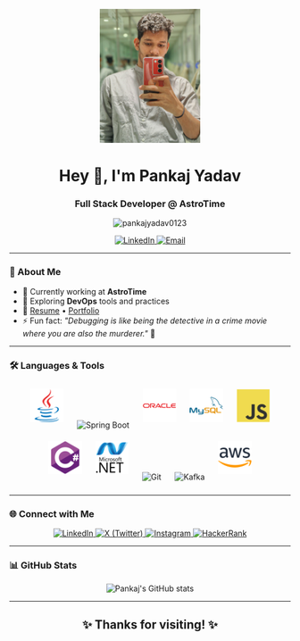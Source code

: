 <!-- Watermark image (Optional, use a semi-transparent image) -->
<p align="center">
  <img src="p.jpg" alt="watermark" width="180" />
</p>

<h1 align="center">Hey 👋, I'm Pankaj Yadav</h1>
<h3 align="center">Full Stack Developer @ AstroTime</h3>

<p align="center">
  <img src="https://komarev.com/ghpvc/?username=pankajyadav0123&label=Profile%20views&color=0e75b6&style=flat" alt="pankajyadav0123" />
</p>

<p align="center">
  <a href="https://www.linkedin.com/in/pankajj07" target="_blank">
    <img src="https://img.shields.io/badge/Connect on LinkedIn-blue?style=for-the-badge&logo=linkedin" alt="LinkedIn" />
  </a>
  <a href="mailto:pankajj07@gmail.com">
    <img src="https://img.shields.io/badge/Email Me-red?style=for-the-badge&logo=gmail" alt="Email" />
  </a>
</p>

---

### 🧠 About Me

- 🚀 Currently working at **AstroTime**
- 🌱 Exploring **DevOps** tools and practices
- 📄 [Resume](https://www.linkedin.com/in/pankajj07/) • [Portfolio](https://www.linkedin.com/in/pankajj07/)
- ⚡ Fun fact: _"Debugging is like being the detective in a crime movie where you are also the murderer."_ 🤣

---

### 🛠️ Languages & Tools

<p align="center">
  <img src="https://raw.githubusercontent.com/devicons/devicon/master/icons/java/java-original.svg" alt="Java" width="60" height="60" style="margin: 10px;" />
  <img src="https://www.vectorlogo.zone/logos/springio/springio-icon.svg" alt="Spring Boot" width="60" height="60" style="margin: 10px;" />
  <img src="https://raw.githubusercontent.com/devicons/devicon/master/icons/oracle/oracle-original.svg" alt="Oracle DB" width="60" height="60" style="margin: 10px;" />
  <img src="https://raw.githubusercontent.com/devicons/devicon/master/icons/mysql/mysql-original-wordmark.svg" alt="MySQL" width="60" height="60" style="margin: 10px;" />
  <img src="https://raw.githubusercontent.com/devicons/devicon/master/icons/javascript/javascript-original.svg" alt="JavaScript" width="60" height="60" style="margin: 10px;" />
  <img src="https://raw.githubusercontent.com/devicons/devicon/master/icons/csharp/csharp-original.svg" alt="C#" width="60" height="60" style="margin: 10px;" />
  <img src="https://raw.githubusercontent.com/devicons/devicon/master/icons/dot-net/dot-net-original-wordmark.svg" alt=".NET" width="60" height="60" style="margin: 10px;" />
  <img src="https://www.vectorlogo.zone/logos/git-scm/git-scm-icon.svg" alt="Git" width="60" height="60" style="margin: 10px;" />
  <img src="https://www.vectorlogo.zone/logos/apache_kafka/apache_kafka-icon.svg" alt="Kafka" width="60" height="60" style="margin: 10px;" />
  <img src="https://raw.githubusercontent.com/devicons/devicon/master/icons/amazonwebservices/amazonwebservices-original-wordmark.svg" alt="AWS" width="60" height="60" style="margin: 10px;" />
</p>


---

### 🌐 Connect with Me

<p align="center">
  <a href="https://linkedin.com/in/pankajj07" target="_blank">
    <img src="https://raw.githubusercontent.com/rahuldkjain/github-profile-readme-generator/master/src/images/icons/Social/linked-in-alt.svg" alt="LinkedIn" height="40" width="40" />
  </a>
  <a href="https://twitter.com/pankjj07" target="_blank">
  <img src="https://cdn.simpleicons.org/x/000000" alt="X (Twitter)" height="40" width="40" />
</a>

  <a href="https://instagram.com/pankjj07" target="_blank">
    <img src="https://raw.githubusercontent.com/rahuldkjain/github-profile-readme-generator/master/src/images/icons/Social/instagram.svg" alt="Instagram" height="40" width="40" />
  </a>
  <a href="https://www.hackerrank.com/h2008390100040" target="_blank">
    <img src="https://raw.githubusercontent.com/rahuldkjain/github-profile-readme-generator/master/src/images/icons/Social/hackerrank.svg" alt="HackerRank" height="40" width="40" />
  </a>
</p>

---

### 📊 GitHub Stats

<p align="center">
  <img src="https://github-readme-stats.vercel.app/api?username=pankajj07&show_icons=true&theme=radical" alt="Pankaj's GitHub stats" />
</p>

---

<h2 align="center">✨ Thanks for visiting! ✨</h2>
